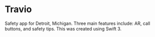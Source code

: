 # Travio
Safety app for Detroit, Michigan. Three main features include: AR, call buttons, and safety tips. This was created using Swift 3.
